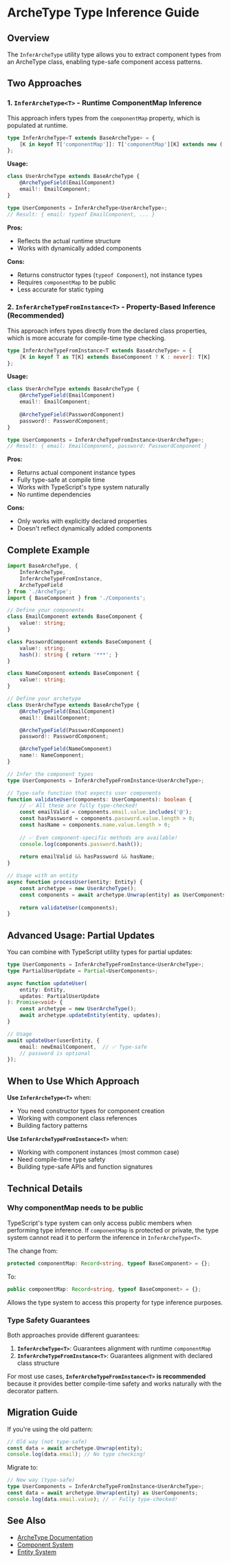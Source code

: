 # ArcheType Type Inference Guide

## Overview

The `InferArcheType` utility type allows you to extract component types from an ArcheType class, enabling type-safe component access patterns.

## Two Approaches

### 1. `InferArcheType<T>` - Runtime ComponentMap Inference

This approach infers types from the `componentMap` property, which is populated at runtime.

```typescript
type InferArcheType<T extends BaseArcheType> = {
    [K in keyof T['componentMap']]: T['componentMap'][K] extends new (...args: any[]) => infer C ? C : never
};
```

**Usage:**
```typescript
class UserArcheType extends BaseArcheType {
    @ArcheTypeField(EmailComponent)
    email!: EmailComponent;
}

type UserComponents = InferArcheType<UserArcheType>;
// Result: { email: typeof EmailComponent, ... }
```

**Pros:**
- Reflects the actual runtime structure
- Works with dynamically added components

**Cons:**
- Returns constructor types (`typeof Component`), not instance types
- Requires `componentMap` to be public
- Less accurate for static typing

### 2. `InferArcheTypeFromInstance<T>` - Property-Based Inference (Recommended)

This approach infers types directly from the declared class properties, which is more accurate for compile-time type checking.

```typescript
type InferArcheTypeFromInstance<T extends BaseArcheType> = {
    [K in keyof T as T[K] extends BaseComponent ? K : never]: T[K]
};
```

**Usage:**
```typescript
class UserArcheType extends BaseArcheType {
    @ArcheTypeField(EmailComponent)
    email!: EmailComponent;
    
    @ArcheTypeField(PasswordComponent)
    password!: PasswordComponent;
}

type UserComponents = InferArcheTypeFromInstance<UserArcheType>;
// Result: { email: EmailComponent, password: PasswordComponent }
```

**Pros:**
- Returns actual component instance types
- Fully type-safe at compile time
- Works with TypeScript's type system naturally
- No runtime dependencies

**Cons:**
- Only works with explicitly declared properties
- Doesn't reflect dynamically added components

## Complete Example

```typescript
import BaseArcheType, { 
    InferArcheType, 
    InferArcheTypeFromInstance, 
    ArcheTypeField 
} from './ArcheType';
import { BaseComponent } from './Components';

// Define your components
class EmailComponent extends BaseComponent {
    value!: string;
}

class PasswordComponent extends BaseComponent {
    value!: string;
    hash(): string { return '***'; }
}

class NameComponent extends BaseComponent {
    value!: string;
}

// Define your archetype
class UserArcheType extends BaseArcheType {
    @ArcheTypeField(EmailComponent)
    email!: EmailComponent;

    @ArcheTypeField(PasswordComponent)
    password!: PasswordComponent;

    @ArcheTypeField(NameComponent)
    name!: NameComponent;
}

// Infer the component types
type UserComponents = InferArcheTypeFromInstance<UserArcheType>;

// Type-safe function that expects user components
function validateUser(components: UserComponents): boolean {
    // ✅ All these are fully type-checked!
    const emailValid = components.email.value.includes('@');
    const hasPassword = components.password.value.length > 0;
    const hasName = components.name.value.length > 0;
    
    // ✅ Even component-specific methods are available!
    console.log(components.password.hash());
    
    return emailValid && hasPassword && hasName;
}

// Usage with an entity
async function processUser(entity: Entity) {
    const archetype = new UserArcheType();
    const components = await archetype.Unwrap(entity) as UserComponents;
    
    return validateUser(components);
}
```

## Advanced Usage: Partial Updates

You can combine with TypeScript utility types for partial updates:

```typescript
type UserComponents = InferArcheTypeFromInstance<UserArcheType>;
type PartialUserUpdate = Partial<UserComponents>;

async function updateUser(
    entity: Entity, 
    updates: PartialUserUpdate
): Promise<void> {
    const archetype = new UserArcheType();
    await archetype.updateEntity(entity, updates);
}

// Usage
await updateUser(userEntity, {
    email: newEmailComponent,  // ✅ Type-safe
    // password is optional
});
```

## When to Use Which Approach

**Use `InferArcheType<T>`** when:
- You need constructor types for component creation
- Working with component class references
- Building factory patterns

**Use `InferArcheTypeFromInstance<T>`** when:
- Working with component instances (most common case)
- Need compile-time type safety
- Building type-safe APIs and function signatures

## Technical Details

### Why componentMap needs to be public

TypeScript's type system can only access public members when performing type inference. If `componentMap` is protected or private, the type system cannot read it to perform the inference in `InferArcheType<T>`.

The change from:
```typescript
protected componentMap: Record<string, typeof BaseComponent> = {};
```

To:
```typescript
public componentMap: Record<string, typeof BaseComponent> = {};
```

Allows the type system to access this property for type inference purposes.

### Type Safety Guarantees

Both approaches provide different guarantees:

1. **`InferArcheType<T>`**: Guarantees alignment with runtime `componentMap`
2. **`InferArcheTypeFromInstance<T>`**: Guarantees alignment with declared class structure

For most use cases, **`InferArcheTypeFromInstance<T>` is recommended** because it provides better compile-time safety and works naturally with the decorator pattern.

## Migration Guide

If you're using the old pattern:

```typescript
// Old way (not type-safe)
const data = await archetype.Unwrap(entity);
console.log(data.email); // No type checking!
```

Migrate to:

```typescript
// New way (type-safe)
type UserComponents = InferArcheTypeFromInstance<UserArcheType>;
const data = await archetype.Unwrap(entity) as UserComponents;
console.log(data.email.value); // ✅ Fully type-checked!
```

## See Also

- [ArcheType Documentation](./archetype.md)
- [Component System](./components.md)
- [Entity System](./entity.md)
